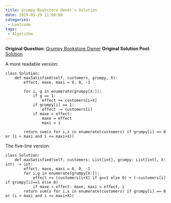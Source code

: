 ```yaml
---
title: Grumpy Bookstore Owner's Solution
date: 2019-05-29 11:00:00
categories:
 - Leetcode
tags:
 - Algorithm
---
```


**Original Question**: [Grumpy Bookstore Owner](https://leetcode.com/problems/grumpy-bookstore-owner)
**Original Solution Post**: [Solution](https://leetcode.com/problems/grumpy-bookstore-owner/discuss/300164/python-beat-99-5-line-intuitive-solution-constant-space)

A more readable version:




```
class Solution:
    def maxSatisfied(self, customers, grumpy, X):
        effect, maxe, maxi = 0, 0, -1
		
        for i, g in enumerate(grumpy[X:]):
			if g == 1:
				effect += customers[i+X]
			if grumpy[i] == 1:
				effect -= customers[i]
			if maxe < effect:
				maxe = effect
				maxi = i
				
        return sum(x for i,x in enumerate(customers) if grumpy[i] == 0 or (i > maxi and i <= maxi+X))    

```



The five-line version:




```
class Solution:
    def maxSatisfied(self, customers: List[int], grumpy: List[int], X: int) -> int:
        effect, maxe, maxi = 0, 0, -1
        for i,g in enumerate(grumpy[X:]):
            effect += (customers[i+X] if g==1 else 0) + (-customers[i] if grumpy[i]==1 else 0)
            if maxe < effect: maxe, maxi = effect, i
        return sum(x for i,x in enumerate(customers) if grumpy[i] == 0 or (i > maxi and i <= maxi+X))                

```


